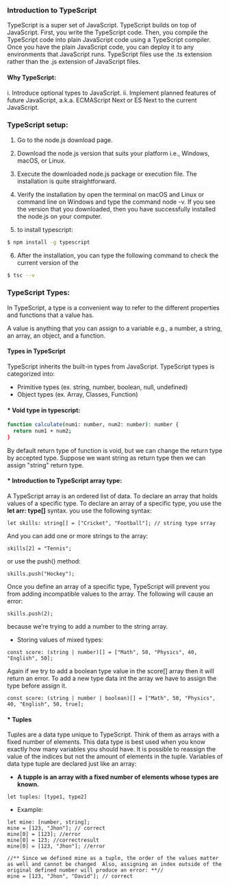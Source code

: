 <!-- @format -->

### Introduction to TypeScript

TypeScript is a super set of JavaScript.
TypeScript builds on top of JavaScript. First, you write the TypeScript code. Then, you compile the TypeScript code into plain JavaScript code using a TypeScript compiler.
Once you have the plain JavaScript code, you can deploy it to any environments that JavaScript runs.
TypeScript files use the .ts extension rather than the .js extension of JavaScript files.

#### Why TypeScript:

i. Introduce optional types to JavaScript.
ii. Implement planned features of future JavaScript, a.k.a. ECMAScript Next or ES Next to the current JavaScript.

### TypeScript setup:

1. Go to the node.js download page.

2. Download the node.js version that suits your platform i.e., Windows, macOS, or Linux.

3. Execute the downloaded node.js package or execution file. The installation is quite straightforward.

4. Verify the installation by open the terminal on macOS and Linux or command line on Windows and type the command node -v. If you see the version that you downloaded, then you have successfully installed the node.js on your computer.

5. to install typescript:

```sh
$ npm install -g typescript
```

6. After the installation, you can type the following command to check the current version of the

```sh
$ tsc --v
```

### TypeScript Types:

In TypeScript, a type is a convenient way to refer to the different properties and functions that a value has.

A value is anything that you can assign to a variable e.g., a number, a string, an array, an object, and a function.

#### Types in TypeScript

TypeScript inherits the built-in types from JavaScript. TypeScript types is categorized into:

- Primitive types (ex. string, number, boolean, null, undefined)
- Object types (ex. Array, Classes, Function)

#### \* Void type in typescript:

```sh
function calculate(num1: number, num2: number): number {
  return num1 + num2;
}
```

By default return type of function is void, but we can change the return type by accepted type. Suppose we want string as return type then we can assign "string" return type.

#### \* Introduction to TypeScript array type:

A TypeScript array is an ordered list of data. To declare an array that holds values of a specific type.
To declare an array of a specific type, you use the **let arr: type[]** syntax.
you use the following syntax:

```
let skills: string[] = ["Cricket", "Football"]; // string type srray
```

And you can add one or more strings to the array:

```
skills[2] = "Tennis";
```

or use the push() method:

```
skills.push("Hockey");

```

Once you define an array of a specific type, TypeScript will prevent you from adding incompatible values to the array. The following will cause an error:

```
skills.push(2);
```

because we’re trying to add a number to the string array.

- Storing values of mixed types:

```
const score: (string | number)[] = ["Math", 50, "Physics", 40, "English", 50];
```

Again if we try to add a boolean type value in the score[] array then it will return an error. To add a new type data int the array we have to assign the type before assign it.

```
const score: (string | number | boolean)[] = ["Math", 50, "Physics", 40, "English", 50, true];
```

#### \* Tuples

Tuples are a data type unique to TypeScript. Think of them as arrays with a fixed number of elements. This data type is best used when you know exactly how many variables you should have. It is possible to reassign the value of the indices but not the amount of elements in the tuple.
Variables of data type tuple are declared just like an array:

- **A tupple is an array with a fixed number of elements whose types are known.**

```
let tuples: [type1, type2]
```

- Example:

```
let mine: [number, string];
mine = [123, "Jhon"]; // correct
mine[0] = [123]; //error
mine[0] = 123; //correctresult
mine[0] = [123, "Jhon"]; //error

//** Since we defined mine as a tuple, the order of the values matter as well and cannot be changed  Also, assigning an index outside of the original defined number will produce an error: **//
mine = [123, "Jhon", "David"]; // correct
```
